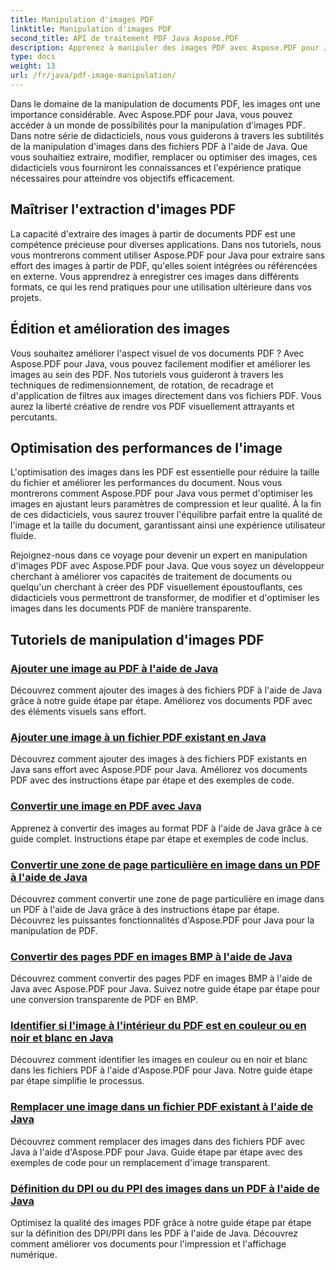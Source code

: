 ```yaml
---
title: Manipulation d'images PDF
linktitle: Manipulation d'images PDF
second_title: API de traitement PDF Java Aspose.PDF
description: Apprenez à manipuler des images PDF avec Aspose.PDF pour Java. Transformez, modifiez et optimisez les images de vos documents PDF sans effort.
type: docs
weight: 13
url: /fr/java/pdf-image-manipulation/
---
```


Dans le domaine de la manipulation de documents PDF, les images ont une importance considérable. Avec Aspose.PDF pour Java, vous pouvez accéder à un monde de possibilités pour la manipulation d'images PDF. Dans notre série de didacticiels, nous vous guiderons à travers les subtilités de la manipulation d'images dans des fichiers PDF à l'aide de Java. Que vous souhaitiez extraire, modifier, remplacer ou optimiser des images, ces didacticiels vous fourniront les connaissances et l'expérience pratique nécessaires pour atteindre vos objectifs efficacement.

## Maîtriser l'extraction d'images PDF

La capacité d'extraire des images à partir de documents PDF est une compétence précieuse pour diverses applications. Dans nos tutoriels, nous vous montrerons comment utiliser Aspose.PDF pour Java pour extraire sans effort des images à partir de PDF, qu'elles soient intégrées ou référencées en externe. Vous apprendrez à enregistrer ces images dans différents formats, ce qui les rend pratiques pour une utilisation ultérieure dans vos projets.

## Édition et amélioration des images

Vous souhaitez améliorer l'aspect visuel de vos documents PDF ? Avec Aspose.PDF pour Java, vous pouvez facilement modifier et améliorer les images au sein des PDF. Nos tutoriels vous guideront à travers les techniques de redimensionnement, de rotation, de recadrage et d'application de filtres aux images directement dans vos fichiers PDF. Vous aurez la liberté créative de rendre vos PDF visuellement attrayants et percutants.

## Optimisation des performances de l'image

L'optimisation des images dans les PDF est essentielle pour réduire la taille du fichier et améliorer les performances du document. Nous vous montrerons comment Aspose.PDF pour Java vous permet d'optimiser les images en ajustant leurs paramètres de compression et leur qualité. À la fin de ces didacticiels, vous saurez trouver l'équilibre parfait entre la qualité de l'image et la taille du document, garantissant ainsi une expérience utilisateur fluide.

Rejoignez-nous dans ce voyage pour devenir un expert en manipulation d'images PDF avec Aspose.PDF pour Java. Que vous soyez un développeur cherchant à améliorer vos capacités de traitement de documents ou quelqu'un cherchant à créer des PDF visuellement époustouflants, ces didacticiels vous permettront de transformer, de modifier et d'optimiser les images dans les documents PDF de manière transparente.

## Tutoriels de manipulation d'images PDF
### [Ajouter une image au PDF à l'aide de Java](./add-image-to-pdf-using-java/)
Découvrez comment ajouter des images à des fichiers PDF à l'aide de Java grâce à notre guide étape par étape. Améliorez vos documents PDF avec des éléments visuels sans effort.
### [Ajouter une image à un fichier PDF existant en Java](./add-image-to-an-existing-pdf-file-in-java/)
Découvrez comment ajouter des images à des fichiers PDF existants en Java sans effort avec Aspose.PDF pour Java. Améliorez vos documents PDF avec des instructions étape par étape et des exemples de code.
### [Convertir une image en PDF avec Java](./convert-an-image-to-pdf-using-java/)
Apprenez à convertir des images au format PDF à l'aide de Java grâce à ce guide complet. Instructions étape par étape et exemples de code inclus.
### [Convertir une zone de page particulière en image dans un PDF à l'aide de Java](./convert-particular-page-region-to-image-in-pdf-using-java/)
Découvrez comment convertir une zone de page particulière en image dans un PDF à l'aide de Java grâce à des instructions étape par étape. Découvrez les puissantes fonctionnalités d'Aspose.PDF pour Java pour la manipulation de PDF.
### [Convertir des pages PDF en images BMP à l'aide de Java](./convert-pdf-pages-to-bmp-image-using-java/)
Découvrez comment convertir des pages PDF en images BMP à l'aide de Java avec Aspose.PDF pour Java. Suivez notre guide étape par étape pour une conversion transparente de PDF en BMP.
### [Identifier si l'image à l'intérieur du PDF est en couleur ou en noir et blanc en Java](./identify-if-image-inside-pdf-is-colored-or-black-and-white-in-java/)
Découvrez comment identifier les images en couleur ou en noir et blanc dans les fichiers PDF à l'aide d'Aspose.PDF pour Java. Notre guide étape par étape simplifie le processus.
### [Remplacer une image dans un fichier PDF existant à l'aide de Java](./replace-image-in-existing-pdf-file-using-java/)
Découvrez comment remplacer des images dans des fichiers PDF avec Java à l'aide d'Aspose.PDF pour Java. Guide étape par étape avec des exemples de code pour un remplacement d'image transparent.
### [Définition du DPI ou du PPI des images dans un PDF à l'aide de Java](./setting-dpi-or-ppi-of-images-in-pdf-using-java/)
Optimisez la qualité des images PDF grâce à notre guide étape par étape sur la définition des DPI/PPI dans les PDF à l'aide de Java. Découvrez comment améliorer vos documents pour l'impression et l'affichage numérique.